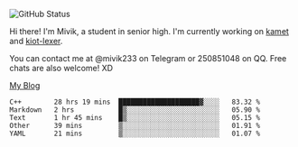![GitHub Status](https://github-readme-stats.vercel.app/api?show_icons=true&username=Mivik)

Hi there! I'm Mivik, a student in senior high. I'm currently working on [kamet](https://github.com/Mivik/kamet) and [kiot-lexer](https://github.com/KiotLand/kiot-lexer).

You can contact me at @mivik233 on Telegram or 250851048 on QQ. Free chats are also welcome! XD

[My Blog](https://mivik.gitee.io)

<!--START_SECTION:waka-->
```text
C++        28 hrs 19 mins  ████████████████████▓░░░░   83.32 % 
Markdown   2 hrs           █▒░░░░░░░░░░░░░░░░░░░░░░░   05.90 % 
Text       1 hr 45 mins    █▒░░░░░░░░░░░░░░░░░░░░░░░   05.15 % 
Other      39 mins         ▒░░░░░░░░░░░░░░░░░░░░░░░░   01.91 % 
YAML       21 mins         ▒░░░░░░░░░░░░░░░░░░░░░░░░   01.07 % 
```
<!--END_SECTION:waka-->
